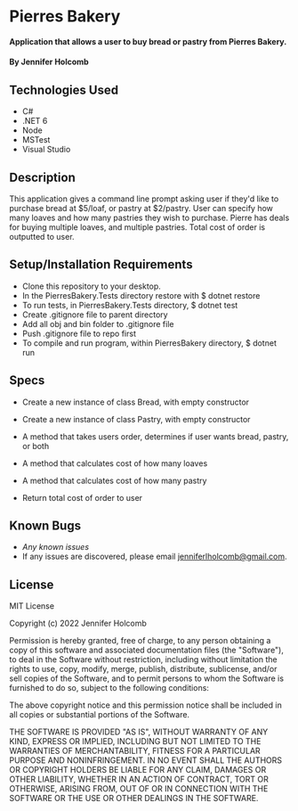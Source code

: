 # Pierres Bakery

#### Application that allows a user to buy bread or pastry from Pierres Bakery.

#### By Jennifer Holcomb

## Technologies Used

* C#
* .NET 6
* Node
* MSTest
* Visual Studio

## Description
This application gives a command line prompt asking user if they'd like to purchase bread at $5/loaf, or pastry at $2/pastry. User can specify how many loaves and how many pastries they wish to purchase. Pierre has deals for buying multiple loaves, and multiple pastries. Total cost of order is outputted to user.

## Setup/Installation Requirements

* Clone this repository to your desktop.
* In the PierresBakery.Tests directory restore with $ dotnet restore
* To run tests, in PierresBakery.Tests directory, $ dotnet test
* Create .gitignore file to parent directory
* Add all obj and bin folder to .gitignore file
* Push .gitignore file to repo first
* To compile and run program, within PierresBakery directory, $ dotnet run

## Specs

* Create a new instance of class Bread, with empty constructor
* Create a new instance of class Pastry, with empty constructor
* A method that takes users order, determines if user wants bread, pastry, or both
* A method that calculates cost of how many loaves
* A method that calculates cost of how many pastry

* Return total cost of order to user

## Known Bugs

* _Any known issues_
* If any issues are discovered, please email jenniferlholcomb@gmail.com.

## License
MIT License

Copyright (c) 2022 Jennifer Holcomb

Permission is hereby granted, free of charge, to any person obtaining a copy of this software and associated documentation files (the "Software"), to deal in the Software without restriction, including without limitation the rights to use, copy, modify, merge, publish, distribute, sublicense, and/or sell copies of the Software, and to permit persons to whom the Software is furnished to do so, subject to the following conditions:

The above copyright notice and this permission notice shall be included in all copies or substantial portions of the Software.

THE SOFTWARE IS PROVIDED "AS IS", WITHOUT WARRANTY OF ANY KIND, EXPRESS OR IMPLIED, INCLUDING BUT NOT LIMITED TO THE WARRANTIES OF MERCHANTABILITY, FITNESS FOR A PARTICULAR PURPOSE AND NONINFRINGEMENT. IN NO EVENT SHALL THE AUTHORS OR COPYRIGHT HOLDERS BE LIABLE FOR ANY CLAIM, DAMAGES OR OTHER LIABILITY, WHETHER IN AN ACTION OF CONTRACT, TORT OR OTHERWISE, ARISING FROM, OUT OF OR IN CONNECTION WITH THE SOFTWARE OR THE USE OR OTHER DEALINGS IN THE SOFTWARE.